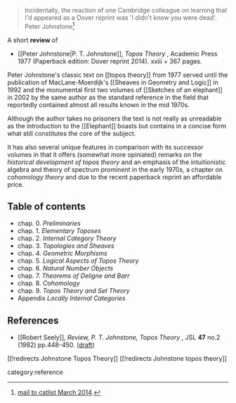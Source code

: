 > Incidentally, the reaction of one Cambridge colleague on learning
that I'd appeared as a Dover reprint was 'I didn't know you were dead'.  Peter Johnstone[^mail]


A short **review** of

* [[Peter Johnstone|P. T. Johnstone]], _Topos Theory_ , Academic Press 1977 (Paperback edition: Dover reprint 2014). xxiii + 367 pages.


Peter Johnstone's classic text on [[topos theory]] from 1977 served until the publication of MacLane-Moerdijk's [[Sheaves in Geometry and Logic]] in 1992 and the monumental first two volumes of [[Sketches of an elephant]] in 2002 by the same author as the standard reference in the field that reportedly contained almost all results known in the mid 1970s.

Although the author takes no prisoners the text is not really as unreadable as the introduction to the [[Elephant]] boasts but contains in a concise form what still constitutes the core of the subject.

It has also several unique features in comparison with its successor volumes in that it offers (somewhat more opiniated) remarks on the _historical development of topos theory_ and an emphasis of the intuitionistic algebra and theory of spectrum prominent in the early 1970s, a chapter on _cohomology theory_ and due to the recent paperback reprint an affordable price.

## Table of contents

* chap. 0. _Preliminaries_
* chap. 1. _Elementary Toposes_
* chap. 2. _Internal Category Theory_
* chap. 3. _Topologies and Sheaves_
* chap. 4. _Geometric Morphisms_
* chap. 5. _Logical Aspects of Topos Theory_
* chap. 6. _Natural Number Objects_
* chap. 7. _Theorems of Deligne and Barr_
* chap. 8. _Cohomology_
* chap. 9. _Topos Theory and Set Theory_
* Appendix _Locally Internal Categories_

## References

* [[Robert Seely]], _Review, P. T. Johnstone, Topos Theory_ , JSL **47** no.2 (1982) pp.448-450. ([draft](www.math.mcgill.ca/rags/JSL/PTJ.pdf))

[^mail]: [mail to catlist March 2014](http://comments.gmane.org/gmane.science.mathematics.categories/8044).


[[!redirects Johnstone Topos Theory]]
[[!redirects Johnstone topos theory]] 

category:reference
